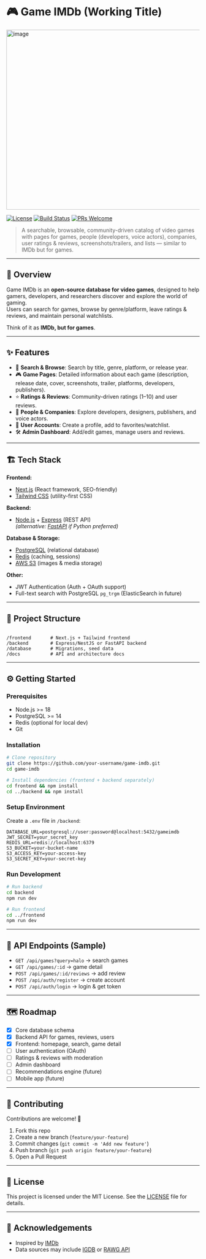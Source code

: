 # 🎮 Game IMDb (Working Title)

<img width="800" height="469" alt="image" src="https://github.com/user-attachments/assets/dd00035e-cf21-46fb-8f81-ff9067b3bd99" />

[![License](https://img.shields.io/badge/license-MIT-blue.svg)](LICENSE)
[![Build Status](https://img.shields.io/badge/build-passing-brightgreen)]()
[![PRs Welcome](https://img.shields.io/badge/PRs-welcome-orange.svg)]()

> A searchable, browsable, community-driven catalog of video games with pages for games, people (developers, voice actors), companies, user ratings & reviews, screenshots/trailers, and lists — similar to IMDb but for games.

---

## 🚀 Overview
Game IMDb is an **open-source database for video games**, designed to help gamers, developers, and researchers discover and explore the world of gaming.  
Users can search for games, browse by genre/platform, leave ratings & reviews, and maintain personal watchlists.  

Think of it as **IMDb, but for games**.

---

## ✨ Features
- 🔎 **Search & Browse**: Search by title, genre, platform, or release year.  
- 🎮 **Game Pages**: Detailed information about each game (description, release date, cover, screenshots, trailer, platforms, developers, publishers).  
- ⭐ **Ratings & Reviews**: Community-driven ratings (1–10) and user reviews.  
- 👤 **People & Companies**: Explore developers, designers, publishers, and voice actors.  
- 📑 **User Accounts**: Create a profile, add to favorites/watchlist.  
- 🛠️ **Admin Dashboard**: Add/edit games, manage users and reviews.  

---

## 🏗️ Tech Stack
**Frontend:**  
- [Next.js](https://nextjs.org/) (React framework, SEO-friendly)  
- [Tailwind CSS](https://tailwindcss.com/) (utility-first CSS)  

**Backend:**  
- [Node.js](https://nodejs.org/) + [Express](https://expressjs.com/) (REST API)  
  *(alternative: [FastAPI](https://fastapi.tiangolo.com/) if Python preferred)*  

**Database & Storage:**  
- [PostgreSQL](https://www.postgresql.org/) (relational database)  
- [Redis](https://redis.io/) (caching, sessions)  
- [AWS S3](https://aws.amazon.com/s3/) (images & media storage)  

**Other:**  
- JWT Authentication (Auth + OAuth support)  
- Full-text search with PostgreSQL `pg_trgm` (ElasticSearch in future)  

---

## 📂 Project Structure
```

/frontend       # Next.js + Tailwind frontend
/backend        # Express/NestJS or FastAPI backend
/database       # Migrations, seed data
/docs           # API and architecture docs

````

---

## ⚙️ Getting Started

### Prerequisites
- Node.js >= 18
- PostgreSQL >= 14
- Redis (optional for local dev)
- Git

### Installation
```bash
# Clone repository
git clone https://github.com/your-username/game-imdb.git
cd game-imdb

# Install dependencies (frontend + backend separately)
cd frontend && npm install
cd ../backend && npm install
````

### Setup Environment

Create a `.env` file in `/backend`:

```env
DATABASE_URL=postgresql://user:password@localhost:5432/gameimdb
JWT_SECRET=your_secret_key
REDIS_URL=redis://localhost:6379
S3_BUCKET=your-bucket-name
S3_ACCESS_KEY=your-access-key
S3_SECRET_KEY=your-secret-key
```

### Run Development

```bash
# Run backend
cd backend
npm run dev

# Run frontend
cd ../frontend
npm run dev
```

---

## 🧪 API Endpoints (Sample)

* `GET /api/games?query=halo` → search games
* `GET /api/games/:id` → game detail
* `POST /api/games/:id/reviews` → add review
* `POST /api/auth/register` → create account
* `POST /api/auth/login` → login & get token

---

## 🗺️ Roadmap

* [x] Core database schema
* [x] Backend API for games, reviews, users
* [x] Frontend: homepage, search, game detail
* [ ] User authentication (OAuth)
* [ ] Ratings & reviews with moderation
* [ ] Admin dashboard
* [ ] Recommendations engine (future)
* [ ] Mobile app (future)

---

## 🤝 Contributing

Contributions are welcome! 🎉

1. Fork this repo
2. Create a new branch (`feature/your-feature`)
3. Commit changes (`git commit -m 'Add new feature'`)
4. Push branch (`git push origin feature/your-feature`)
5. Open a Pull Request

---

## 📜 License

This project is licensed under the MIT License. See the [LICENSE](LICENSE) file for details.

---

## 🌟 Acknowledgements

* Inspired by [IMDb](https://www.imdb.com/)
* Data sources may include [IGDB](https://www.igdb.com/) or [RAWG API](https://rawg.io/apidocs)

